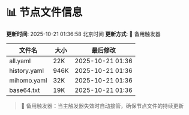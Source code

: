 # 📊 节点文件信息

**更新时间**: 2025-10-21 01:36:58 北京时间
**更新方式**: 🔄 备用触发器

| 文件名 | 大小 | 最后修改 |
|--------|------|----------|
| all.yaml | 22K | 2025-10-21 01:36 |
| history.yaml | 946K | 2025-10-21 01:36 |
| mihomo.yaml | 32K | 2025-10-21 01:36 |
| base64.txt | 19K | 2025-10-21 01:36 |

> 🔄 备用触发器：当主触发器失效时自动接管，确保节点文件的持续更新
